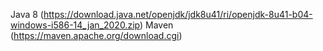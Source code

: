 Java 8 (https://download.java.net/openjdk/jdk8u41/ri/openjdk-8u41-b04-windows-i586-14_jan_2020.zip)
Maven (https://maven.apache.org/download.cgi)
